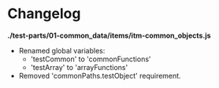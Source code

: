 # Changelog

**./test-parts/01-common_data/items/itm-common_objects.js**
* Renamed global variables:
	* 'testCommon' to 'commonFunctions'
	* 'testArray' to 'arrayFunctions'
* Removed 'commonPaths.testObject' requirement.